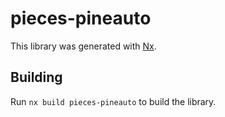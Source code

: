 # pieces-pineauto

This library was generated with [Nx](https://nx.dev).

## Building

Run `nx build pieces-pineauto` to build the library.
